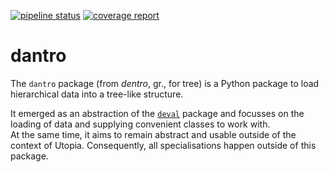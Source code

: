 [![pipeline status](https://ts-gitlab.iup.uni-heidelberg.de/utopia/dantro/badges/master/pipeline.svg)](https://ts-gitlab.iup.uni-heidelberg.de/utopia/dantro/commits/master)
[![coverage report](https://ts-gitlab.iup.uni-heidelberg.de/utopia/dantro/badges/master/coverage.svg)](https://ts-gitlab.iup.uni-heidelberg.de/utopia/dantro/commits/master)

# dantro

The `dantro` package (from *dentro*, gr., for tree) is a Python package to load hierarchical data into a tree-like structure.

It emerged as an abstraction of the [`deval`](https://ts-gitlab.iup.uni-heidelberg.de/yunus/deval) package and focusses on the loading of data and supplying convenient classes to work with.  
At the same time, it aims to remain abstract and usable outside of the context of Utopia. Consequently, all specialisations happen outside of this package.
